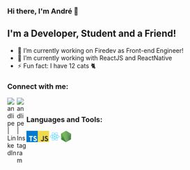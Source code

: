 ### Hi there, I'm André 👋

## I'm a Developer, Student and a Friend!
- 🔭 I’m currently working on Firedev as Front-end Engineer!
- 🚀 I’m currently working with ReactJS and ReactNative
- ⚡ Fun fact: I have 12 cats 🐈

### Connect with me:

[<img align="left" alt="andlipe | LinkedIn" width="22px" src="https://cdn.jsdelivr.net/npm/simple-icons@v3/icons/linkedin.svg" />][linkedin]
[<img align="left" alt="andlipe | Instagram" width="22px" src="https://cdn.jsdelivr.net/npm/simple-icons@v3/icons/instagram.svg" />][instagram]

<br />

### Languages and Tools:

<img align="left" alt="TypeScript" width="26px" src="https://raw.githubusercontent.com/github/explore/80688e429a7d4ef2fca1e82350fe8e3517d3494d/topics/typescript/typescript.png" />
<img align="left" alt="JavaScript" width="26px" src="https://raw.githubusercontent.com/github/explore/80688e429a7d4ef2fca1e82350fe8e3517d3494d/topics/javascript/javascript.png" />
<img align="left" alt="React" width="26px" src="https://raw.githubusercontent.com/github/explore/80688e429a7d4ef2fca1e82350fe8e3517d3494d/topics/react/react.png" />
<img align="left" alt="Node.js" width="26px" src="https://raw.githubusercontent.com/github/explore/80688e429a7d4ef2fca1e82350fe8e3517d3494d/topics/nodejs/nodejs.png" />

[instagram]: https://www.instagram.com/andrefbmoura/
[linkedin]: https://www.linkedin.com/in/andrefbmoura/

